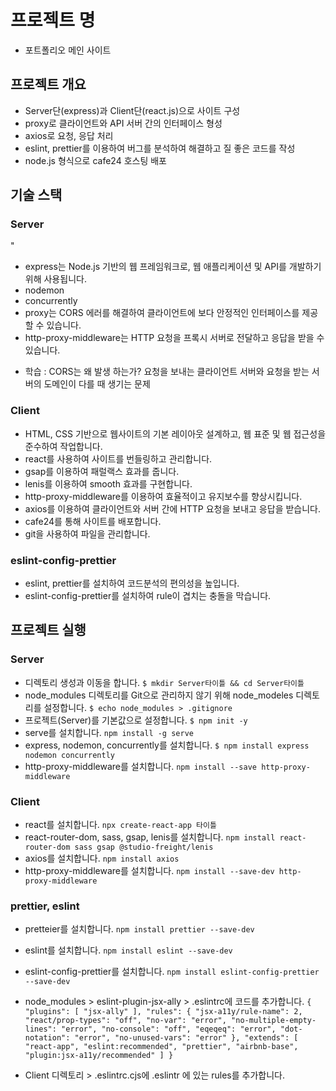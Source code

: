 # 프로젝트 명

- 포트폴리오 메인 사이트

## 프로젝트 개요

- Server단(express)과 Client단(react.js)으로 사이트 구성
- proxy로 클라이언트와 API 서버 간의 인터페이스 형성
- axios로 요청, 응답 처리
- eslint, prettier를 이용하여 버그를 분석하여 해결하고 질 좋은 코드를 작성
- node.js 형식으로 cafe24 호스팅 배포

## 기술 스택

### Server

"

- express는 Node.js 기반의 웹 프레임워크로, 웹 애플리케이션 및 API를 개발하기 위해 사용됩니다.
- nodemon
- concurrently
- proxy는 CORS 에러를 해결하여 클라이언트에 보다 안정적인 인터페이스를 제공할 수 있습니다.
- http-proxy-middleware는 HTTP 요청을 프록시 서버로 전달하고 응답을 받을 수 있습니다.

* 학습 : CORS는 왜 발생 하는가? 요청을 보내는 클라이언트 서버와 요청을 받는 서버의 도메인이 다를 때 생기는 문제

### Client

- HTML, CSS 기반으로 웹사이트의 기본 레이아웃 설계하고, 웹 표준 및 웹 접근성을 준수하여 작업합니다.
- react를 사용하여 사이트를 번들링하고 관리합니다.
- gsap를 이용하여 패럴랙스 효과를 줍니다.
- lenis를 이용하여 smooth 효과를 구현합니다.
- http-proxy-middleware를 이용하여 효율적이고 유지보수를 향상시킵니다.
- axios를 이용하여 클라이언트와 서버 간에 HTTP 요청을 보내고 응답을 받습니다.
- cafe24를 통해 사이트를 배포합니다.
- git을 사용하여 파일을 관리합니다.

### eslint-config-prettier

- eslint, prettier를 설치하여 코드분석의 편의성을 높입니다.
- eslint-config-prettier를 설치하여 rule이 겹치는 충돌을 막습니다.

## 프로젝트 실행

### Server

- 디렉토리 생성과 이동을 합니다.
  `$ mkdir Server타이틀 && cd Server타이틀`
- node_modules 디렉토리를 Git으로 관리하지 않기 위해 node_modeles 디렉토리를 설정합니다.
  `$ echo node_modules > .gitignore`
- 프로젝트(Server)를 기본값으로 설정합니다.
  `$ npm init -y`
- serve를 설치합니다.
  `npm install -g serve`
- express, nodemon, concurrently를 설치합니다.
  `$ npm install express nodemon concurrently`
- http-proxy-middleware를 설치합니다.
  `npm install --save http-proxy-middleware `

### Client

- react를 설치합니다. `npx create-react-app 타이틀`
- react-router-dom, sass, gsap, lenis를 설치합니다.
  `npm install react-router-dom sass gsap @studio-freight/lenis`
- axios를 설치합니다.
  `npm install axios`
- http-proxy-middleware를 설치합니다.
  `npm install --save-dev http-proxy-middleware`

### prettier, eslint

- pretteier를 설치합니다.
  `npm install prettier --save-dev`
- eslint를 설치합니다.
  `npm install eslint --save-dev`
- eslint-config-prettier를 설치합니다.
  `npm install eslint-config-prettier --save-dev`
- node_modules > eslint-plugin-jsx-ally > .eslintrc에 코드를 추가합니다.
  `{
  "plugins": [
  "jsx-ally"
],
"rules": {
  "jsx-a11y/rule-name": 2,
  "react/prop-types": "off",
  "no-var": "error",
  "no-multiple-empty-lines": "error",
  "no-console": "off",
  "eqeqeq": "error",
  "dot-notation": "error",
  "no-unused-vars": "error"
},
"extends": [
  "react-app",
  "eslint:recommended",
  "prettier",
  "airbnb-base",
  "plugin:jsx-a11y/recommended"
]
}`

- Client 디렉토리 > .eslintrc.cjs에 .eslintr 에 있는 rules를 추가합니다.
